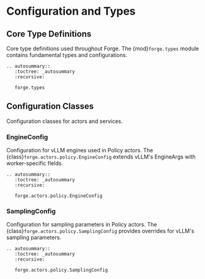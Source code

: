# Configuration and Types

## Core Type Definitions

Core type definitions used throughout Forge. The {mod}`forge.types` module contains fundamental types and configurations.

```{eval-rst}
.. autosummary::
   :toctree: _autosummary
   :recursive:

   forge.types
```

## Configuration Classes

Configuration classes for actors and services.

### EngineConfig

Configuration for vLLM engines used in Policy actors. The {class}`forge.actors.policy.EngineConfig` extends vLLM's EngineArgs with worker-specific fields.

```{eval-rst}
.. autosummary::
   :toctree: _autosummary
   :recursive:

   forge.actors.policy.EngineConfig
```

### SamplingConfig

Configuration for sampling parameters in Policy actors. The {class}`forge.actors.policy.SamplingConfig` provides overrides for vLLM's sampling parameters.

```{eval-rst}
.. autosummary::
   :toctree: _autosummary
   :recursive:

   forge.actors.policy.SamplingConfig
```
